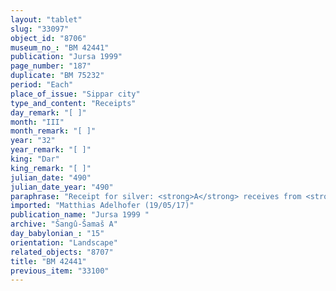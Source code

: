```yaml
---
layout: "tablet"
slug: "33097"
object_id: "8706"
museum_no_: "BM 42441"
publication: "Jursa 1999"
page_number: "187"
duplicate: "BM 75232"
period: "Each"
place_of_issue: "Sippar city"
type_and_content: "Receipts"
day_remark: "[ ]"
month: "III"
month_remark: "[ ]"
year: "32"
year_remark: "[ ]"
king: "Dar"
king_remark: "[ ]"
julian_date: "490"
julian_date_year: "490"
paraphrase: "Receipt for silver: <strong>A</strong> receives from <strong>B</strong> 13 shekels of stamped silver of 1/8 alloy: this is part of a larger debt (<em>u&rsquo;iltu</em>) amounting to 1 5/6 mina of silver, which <strong>B </strong>owes him. Another unspecified amount of silver must have been already delivered, as indicated by a clause which exludes an earlier receipt. Each party hast taken a copy. 2 witnesses and the scribe (= <strong>A</strong>).<br /> &nbsp;<br /> <strong>A</strong>&nbsp;= Rēmūt-Gula/&Scaron;umu-ukīn//&Scaron;ang&ucirc;-parakki; <strong>B</strong>&nbsp;= Bēl-rēmanni/Mu&scaron;eb&scaron;i-Marduk//&Scaron;ang&ucirc;-&Scaron;ama&scaron;<br /> &nbsp;"
imported: "Matthias Adelhofer (19/05/17)"
publication_name: "Jursa 1999 "
archive: "Šangû-Šamaš A"
day_babylonian_: "15"
orientation: "Landscape"
related_objects: "8707"
title: "BM 42441"
previous_item: "33100"
---
```

